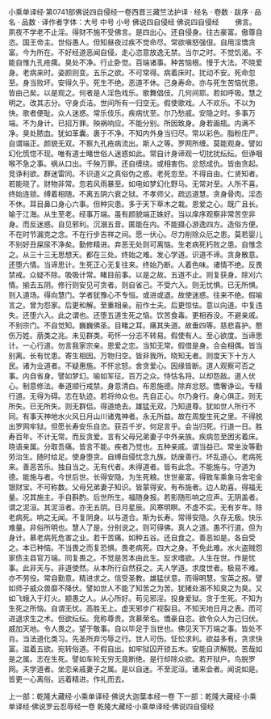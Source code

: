 小乘单译经·第0741部佛说四自侵经一卷西晋三藏竺法护译
· 经名 · 卷数 · 跋序
· 品名 · 品数 · 译作者字体：大号 中号 小号
佛说四自侵经
佛说四自侵经
　　佛言。夙夜不学老不止淫。得财不施不受佛言。是四出心。还自侵身。往古豪富。傲尊自恣。国王帝主。世俗愚人。但知昼夜过疾不觉命尽。常欲嗔怒强佷。自用淫憍贪富。今为所在。不好经道恶闻自侵。走心恣意放逸无禁。当尔之时。不觉饥渴。不能自惟九孔疮痍。臭处不净。行止卧觉。百端诸事。种苦恼根。慢于大法。不晓爱身。老病来时。姿颜则变。五乐之欲。不可常得。病着床时。扰动不安。死命忽至。身当败坏。安得久乎。死生不绝。恶道不休。己身寿命。亦与死生苦恼忧患。皆由己矣。以是观之。何者是人淫色戏乐。歌舞倡伎。几何间耶。若如呼吸。慧之明之。改其志分。守身贞洁。世间所有一归空无。假使歌戏。人不欢乐。不以为快。歌者便耻。众人迷惑。常乐伎乐。疾病忧至。尔乃愁戚。安隐之时。多事万端。不为身计。已招万罪。殃祸响应。不能分别。所因致身。身若画瓶。内满不净。臭处脓血。犹如革囊。裹于不净。不知内外身当归尽。常以彩色。脂粉庄严。自谓端正。颜貌无双。不察九孔疮病流出。斯人之等。罗网所缠。莫能观身。譬如幻化慌惚不现。唯有道士睹世俗人迷惑如此。常自计身谛观一切扰扰纭纭。但诤咽喉不急之事。祸从口出。千殃万罪。还自缠绕。或相害伤。忿怒成仇。皆由贪起。竞诤利欲。群迷雷同。不识道义之真俗伪之惑。老死忽至。不得自由。仁贤知者。若能晓了。财物非常。忽若风雨暴至。如电如梦幻化野马。无常对至。人所不喜。终始连锁。缚着相随。不离五阴六衰之狱。不孝师父。疏远道慧。贪身骨肉。淫态不休。耳目鼻口身心六事。但种灾患。多于天下草木之栽。恩爱之心。既广且长。喻于江海。从生至老。经事万端。虽有颜貌端正姝好。当以庠序观察非常苦空非身。而反迷惑。自见邪利。沉溺五音。匿能在内。不能摄心游逸四方。造俗方便。不在时节漏克之念。不在行步吉祥之间。愿一伏心。尽力削除众厄之患。莫若婴儿不别好丑屎尿不净矣。勤修精进。弃恶无处则可离恼。生老病死朽败之患。自惟念之。从三十三无思想天。都在三处。终始之难。发心学道。识道不谛。贪身散意。还堕六情。当谛思计。生死正心无复往来。终始乃断。人着色味。诸情不绝。反畏禁戒。众疑不除。吸吸计常。睹目前事。以是之故。五道不止。则复获身。除刈六情。揃去五阴。修行则安见可贪者。则自省己。不受六入。则无忧惧。已无所惧。则入道场。得向慧门。学者犹豫心不专恒。或进或退。故使迷惑。往来不绝。假喻言之。曾为怨家。后更和解。至重相亲。前作士夫。后更惊怯。意以向道。中复违失。还堕六入。此之谓也。还堕五道生死之恼。饮苦食毒。更相吞没。不避亲戚。不别宗门。不自觉知。巍巍佛圣。目睹之耳。痛其失道。故垂四等。慈悲喜护。愍伤万姓。萠类之兆。未见群类。苟怀一分志不转易。假使有人。至心欲度。当谛思计。一心行道。勿言我家宗亲。恩爱之恋。当知无常。假借是身。合会相偶。皆当别离。长有忧患。寄生相因。万物归空。皆非我所。晓知无者。则度天下十方人民。诸为业道者。不疑惠施。不怀忿怒。舍贪爱心。因缘皆断。道人观察可否之事。内自省身。譬如梦幻。喻如军征。百万之众。恃怙名将。以却怨敌。道人伏心。制意修法。奉道顺行戒禁。身意清白。布恩施德。除弃忿怒。憍奢诤讼。专精行道。无得为碍。志在轨迹。若将帅众也。先自正心。尔乃身行。身心俱正。则无所失。已无所失。则无群侣。得道绝去。雄猛无双。乃知道尊。犹如世人所行不同。有事天神地水火风日月山川诸鬼神者。永无所益。故在周旋生死之里。不得脱出罗网牢狱。但愿长寿安乐自恣。获百千岁。何足言乎。会当归死。行道一日。胜寿百年。不计无常。而反贪爱。言有父母兄弟妻子中外亲族。疾病忽至困劣着床。晓语亲属。分取吾痛。皆言不能。疾者乃觉也。五种亲戚。谓当益已。常坐汝等勤劳治生。随时给足。使身堕贪。自缚自侵忧念九族。妨废善行。坏乱道心。老病死来。善恶苦乐。独自当之。无有代者。未得道者。皆有此念。不能施与。守道为德。能施与者。今世后世。长得安隐。为生死粮。世世豪富。得致车乘象马舍宅金银财宝。不可称数。父母兄弟妻子知识。皆蒙得安。有布施者。边人助喜。得福无量。况其施主。手自斟酌。后世所生。福随身报。若影随形响之应声。无阴盖者。谓之泥洹。其泥洹者。亦无五阴。日月星辰。风寒明瞑。不虚不实。无有岁年。除老病死。响之无闻。不复阴身。以与道合。斯为长寿。常得安隐。久存无极。快乐难量。非俗所明也。慧人了是。分别说之。则可得佛。真人之道。愚不行道。但为身计。慕老病死危害之业。若干苦痛。如种五谷。还自食之。善恶如是。各自受之。本已种恼。不当畏之而复恐惧。畏老病死。四大之身。不免此难。水火盗贼怨家债主县官万端。同复畏之。不觉是苦本由此生。反求嗜欲。人生在世。作是忧事。此非天与。非道使然。从本所行自然获之。夫人学道。求度世者。极易不难。亦不劳役。常自勤意。精进求之。信受圣教。雄猛伏意。而得明慧。宝英之报。譬如师子威众兽靡不降伏。譬如世人不能了知苦之为苦。犹猪处溷不知臭之为臭。又如飞蛾入于灯火。颛愚之人。从心所好。苟见邪淫。投身爱狱。贪于生死。不知为生死之所恼。自谓无忧。高胜无上。虚天邪步广视裂目。不知天地日月之表。而可进退求生之术。但欲纭纭。竞称尊贵。贪慕荣名。憍豪自恣。欲令众人为己归伏。威加天地。令人畏之。望于敬事。自以毕足于当世也。佛见天下万端之事。皆处不肖。当法道化类习。先圣所弃污辱之行。世人可伤。怔忪求利。欲益多有。贪求快富。滋着五欲。宛转俗道。不假自出。如牢狱囚开锁五木。安能自济解脱。苦哉如是之属。志在生死。譬如车轮无穷无竟断绝。是行却除众欲。若开狱户。鸟脱罗网。夫学道者。坐恋亲戚妻子之属。是以自迷。不至泥洹。诸来会者。闻说如是。皆更一心离俗。远着精进。作礼而去。

上一部：乾隆大藏经·小乘单译经·佛说大迦葉本经一卷
下一部：乾隆大藏经·小乘单译经·佛说罗云忍辱经一卷
乾隆大藏经·小乘单译经·佛说四自侵经